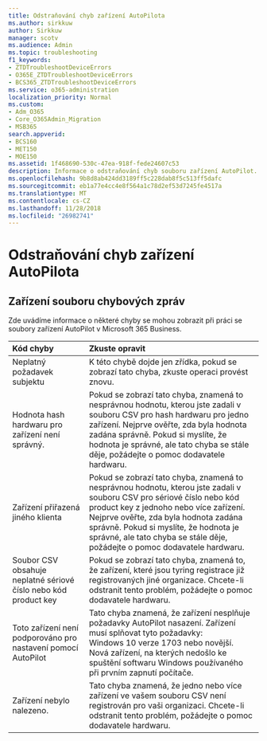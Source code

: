 ```yaml
---
title: Odstraňování chyb zařízení AutoPilota
ms.author: sirkkuw
author: Sirkkuw
manager: scotv
ms.audience: Admin
ms.topic: troubleshooting
f1_keywords:
- ZTDTroubleshootDeviceErrors
- O365E_ZTDTroubleshootDeviceErrors
- BCS365_ZTDTroubleshootDeviceErrors
ms.service: o365-administration
localization_priority: Normal
ms.custom:
- Adm_O365
- Core_O365Admin_Migration
- MSB365
search.appverid:
- BCS160
- MET150
- MOE150
ms.assetid: 1f468690-530c-47ea-918f-fede24607c53
description: Informace o odstraňování chyb souboru zařízení AutoPilot.
ms.openlocfilehash: 9b8d8ab424dd3189ff5c228dab8f5c513ff5dafc
ms.sourcegitcommit: eb1a77e4cc4e8f564a1c78d2ef53d7245fe4517a
ms.translationtype: MT
ms.contentlocale: cs-CZ
ms.lasthandoff: 11/28/2018
ms.locfileid: "26982741"
---
```

# <a name="troubleshoot-autopilot-device-errors"></a>Odstraňování chyb zařízení AutoPilota

## <a name="device-file-error-messages"></a>Zařízení souboru chybových zpráv

Zde uvádíme informace o některé chyby se mohou zobrazit při práci se soubory zařízení AutoPilot v Microsoft 365 Business. 
  
|**Kód chyby**|**Zkuste opravit**|
|:-----|:-----|
|Neplatný požadavek subjektu  <br/> |K této chybě dojde jen zřídka, pokud se zobrazí tato chyba, zkuste operaci provést znovu.  <br/> |
|Hodnota hash hardwaru pro zařízení není správný.  <br/> |Pokud se zobrazí tato chyba, znamená to nesprávnou hodnotu, kterou jste zadali v souboru CSV pro hash hardwaru pro jedno zařízení. Nejprve ověřte, zda byla hodnota zadána správně. Pokud si myslíte, že hodnota je správné, ale tato chyba se stále děje, požádejte o pomoc dodavatele hardwaru.  <br/> |
|Zařízení přiřazená jiného klienta  <br/> |Pokud se zobrazí tato chyba, znamená to nesprávnou hodnotu, kterou jste zadali v souboru CSV pro sériové číslo nebo kód product key z jednoho nebo více zařízení. Nejprve ověřte, zda byla hodnota zadána správně. Pokud si myslíte, že hodnota je správné, ale tato chyba se stále děje, požádejte o pomoc dodavatele hardwaru.  <br/> |
|Soubor CSV obsahuje neplatné sériové číslo nebo kód product key  <br/> |Pokud se zobrazí tato chyba, znamená to, že zařízení, které jsou tyring registrace již registrovaných jiné organizace. Chcete-li odstranit tento problém, požádejte o pomoc dodavatele hardwaru.  <br/> |
|Toto zařízení není podporováno pro nastavení pomocí AutoPilot  <br/> | Tato chyba znamená, že zařízení nesplňuje požadavky AutoPilot nasazení. Zařízení musí splňovat tyto požadavky:  <br/>  Windows 10 verze 1703 nebo novější.  <br/>  Nová zařízení, na kterých nedošlo ke spuštění softwaru Windows používaného při prvním zapnutí počítače.  <br/> |
|Zařízení nebylo nalezeno.  <br/> |Tato chyba znamená, že jedno nebo více zařízení ve vašem souboru CSV není registrován pro vaši organizaci. Chcete-li odstranit tento problém, požádejte o pomoc dodavatele hardwaru.  <br/> |
   
